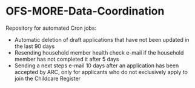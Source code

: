 # OFS-MORE-Data-Coordination

Repository for automated Cron jobs:
* Automatic deletion of draft applications that have not been updated in the last 90 days
* Resending household member health check e-mail if the household member has not completed it after 5 days
* Sending a next steps e-mail 10 days after an application has been accepted by ARC, only for applicants who do not exclusively apply to join the Childcare Register
